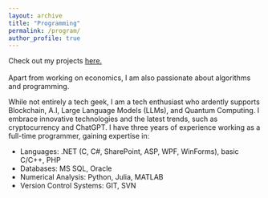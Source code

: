 ```yaml
---
layout: archive
title: "Programming"
permalink: /program/
author_profile: true
---
```

Check out my projects <a href="https://github.com/hvule/my_projects">here.</a><br><br>
Apart from working on economics, I am also passionate about algorithms and programming. 

While not entirely a tech geek, I am a tech enthusiast who ardently supports Blockchain, A.I, Large Language Models (LLMs), and Quantum Computing. I embrace innovative technologies and the latest trends, such as cryptocurrency and ChatGPT. I have three years of experience working as a full-time programmer, gaining expertise in:

* Languages: .NET (C, C#, SharePoint, ASP, WPF, WinForms), basic C/C++, PHP
* Databases: MS SQL, Oracle
* Numerical Analysis: Python, Julia, MATLAB
* Version Control Systems: GIT, SVN
